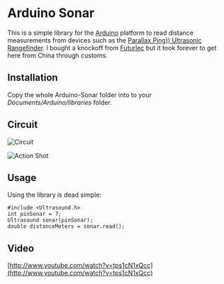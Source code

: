 # Arduino Sonar

This is a simple library for the [Arduino](http://www.amazon.com/gp/product/B0044MVM9I?ie=UTF8&tag=appdelinc-20&linkCode=as2&camp=1789&creative=9325&creativeASIN=B0044MVM9I) platform to read distance measurements from devices such as the [Parallax Ping)) Ultrasonic Rangefinder](http://www.google.com/search?q=parallax+ping&tbs=shop:1). I bought a knockoff from [Futurlec](http://www.futurlec.com/Distance_Sensors.shtml) but it took forever to get here from China through customs.

## Installation

Copy the whole Arduino-Sonar folder into to your *Documents/Arduino/libraries* folder.

## Circuit

![Circuit](http://appdelegateinc.com/blog/wp-content/uploads/2010/11/Circuit.png)

![Action Shot](http://appdelegateinc.com/blog/wp-content/uploads/2010/11/photo-4.jpg)

## Usage

Using the library is dead simple:

    #include <Ultrasound.h>
    int pinSonar = 7;
    Ultrasound sonar(pinSonar);
    double distanceMeters = sonar.read();

## Video

[http://www.youtube.com/watch?v=tps1cN1xQcc](http://www.youtube.com/watch?v=tps1cN1xQcc)

<object width="425" height="344"><param name="movie" value="http://www.youtube.com/v/tps1cN1xQcc?hl=en&fs=1"></param><param name="allowFullScreen" value="true"></param><param name="allowscriptaccess" value="always"></param><embed src="http://www.youtube.com/v/tps1cN1xQcc?hl=en&fs=1" type="application/x-shockwave-flash" allowscriptaccess="always" allowfullscreen="true" width="425" height="344"></embed></object>